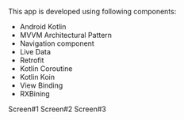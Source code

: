 This app is developed using following components:
- Android Kotlin
- MVVM Architectural Pattern
- Navigation component
- Live Data
- Retrofit
- Kotlin Coroutine
- Kotlin Koin
- View Binding
- RXBining

Screen#1
Screen#2
Screen#3
